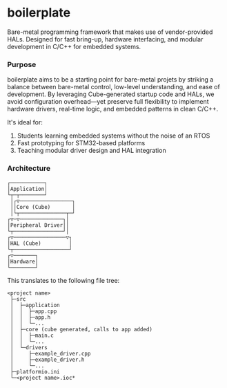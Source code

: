 # boilerplate
Bare-metal programming framework that makes use of vendor-provided HALs. Designed for fast bring-up, hardware interfacing, and modular development in C/C++ for embedded systems.

### Purpose

boilerplate aims to be a starting point for bare-metal projets by striking a balance between bare-metal control, low-level understanding, and ease of development. By leveraging Cube-generated startup code and HALs, we avoid configuration overhead—yet preserve full flexibility to implement hardware drivers, real-time logic, and embedded patterns in clean C/C++.

It's ideal for:

1. Students learning embedded systems without the noise of an RTOS
2. Fast prototyping for STM32-based platforms
3. Teaching modular driver design and HAL integration

### Architecture
```
┌───────────┐         
│Application│         
└┬─┬────────┘         
 │┌▽─────────────────┐
 ││Core (Cube)       │
 │└┬───────────────┬─┘
┌▽─▽──────────────┐│  
│Peripheral Driver││  
└┬────────────────┘│  
┌▽─────────────────▽┐ 
│HAL (Cube)         │ 
└┬──────────────────┘ 
┌▽───────┐            
│Hardware│            
└────────┘ 
```

This translates to the following file tree:

```
<project name>
 ├─src
 │  ├─application
 │  │  ├─app.cpp
 │  │  ├─app.h
 │  │  └─...
 │  ├─core (cube generated, calls to app added)
 │  │  ├─main.c
 │  │  └─...
 │  └─drivers
 │     ├─example_driver.cpp
 │     ├─example_driver.h
 │     └─...
 ├─platformio.ini
 └─<project name>.ioc*

```
